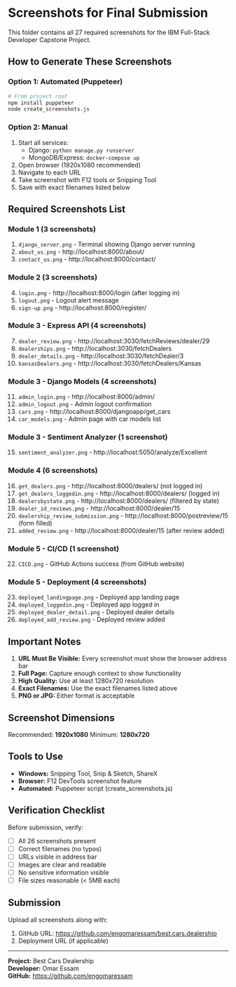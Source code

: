 # Screenshots for Final Submission

This folder contains all 27 required screenshots for the IBM Full-Stack Developer Capstone Project.

## How to Generate These Screenshots

### Option 1: Automated (Puppeteer)
```bash
# From project root
npm install puppeteer
node create_screenshots.js
```

### Option 2: Manual
1. Start all services:
   - Django: `python manage.py runserver`
   - MongoDB/Express: `docker-compose up`
2. Open browser (1920x1080 recommended)
3. Navigate to each URL
4. Take screenshot with F12 tools or Snipping Tool
5. Save with exact filenames listed below

## Required Screenshots List

### Module 1 (3 screenshots)
1. `django_server.png` - Terminal showing Django server running
2. `about_us.png` - http://localhost:8000/about/
3. `contact_us.png` - http://localhost:8000/contact/

### Module 2 (3 screenshots)
4. `login.png` - http://localhost:8000/login (after logging in)
5. `logout.png` - Logout alert message
6. `sign-up.png` - http://localhost:8000/register/

### Module 3 - Express API (4 screenshots)
7. `dealer_review.png` - http://localhost:3030/fetchReviews/dealer/29
8. `dealerships.png` - http://localhost:3030/fetchDealers
9. `dealer_details.png` - http://localhost:3030/fetchDealer/3
10. `kansasDealers.png` - http://localhost:3030/fetchDealers/Kansas

### Module 3 - Django Models (4 screenshots)
11. `admin_login.png` - http://localhost:8000/admin/
12. `admin_logout.png` - Admin logout confirmation
13. `cars.png` - http://localhost:8000/djangoapp/get_cars
14. `car_models.png` - Admin page with car models list

### Module 3 - Sentiment Analyzer (1 screenshot)
15. `sentiment_analyzer.png` - http://localhost:5050/analyze/Excellent

### Module 4 (6 screenshots)
16. `get_dealers.png` - http://localhost:8000/dealers/ (not logged in)
17. `get_dealers_loggedin.png` - http://localhost:8000/dealers/ (logged in)
18. `dealersbystate.png` - http://localhost:8000/dealers/ (filtered by state)
19. `dealer_id_reviews.png` - http://localhost:8000/dealer/15
20. `dealership_review_submission.png` - http://localhost:8000/postreview/15 (form filled)
21. `added_review.png` - http://localhost:8000/dealer/15 (after review added)

### Module 5 - CI/CD (1 screenshot)
22. `CICD.png` - GitHub Actions success (from GitHub website)

### Module 5 - Deployment (4 screenshots)
23. `deployed_landingpage.png` - Deployed app landing page
24. `deployed_loggedin.png` - Deployed app logged in
25. `deployed_dealer_detail.png` - Deployed dealer details
26. `deployed_add_review.png` - Deployed review added

## Important Notes

1. **URL Must Be Visible:** Every screenshot must show the browser address bar
2. **Full Page:** Capture enough context to show functionality
3. **High Quality:** Use at least 1280x720 resolution
4. **Exact Filenames:** Use the exact filenames listed above
5. **PNG or JPG:** Either format is acceptable

## Screenshot Dimensions

Recommended: **1920x1080**
Minimum: **1280x720**

## Tools to Use

- **Windows:** Snipping Tool, Snip & Sketch, ShareX
- **Browser:** F12 DevTools screenshot feature
- **Automated:** Puppeteer script (create_screenshots.js)

## Verification Checklist

Before submission, verify:
- [ ] All 26 screenshots present
- [ ] Correct filenames (no typos)
- [ ] URLs visible in address bar
- [ ] Images are clear and readable
- [ ] No sensitive information visible
- [ ] File sizes reasonable (< 5MB each)

## Submission

Upload all screenshots along with:
1. GitHub URL: https://github.com/engomaressam/best.cars.dealership
2. Deployment URL (if applicable)

---

**Project:** Best Cars Dealership  
**Developer:** Omar Essam  
**GitHub:** https://github.com/engomaressam
